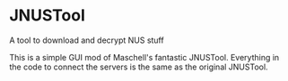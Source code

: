 # JNUSTool
A tool to download and decrypt NUS stuff

This is a simple GUI mod of Maschell's fantastic JNUSTool. Everything in the code to connect the servers is the same as the original JNUSTool.
